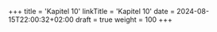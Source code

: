 +++
title = 'Kapitel 10'
linkTitle = 'Kapitel 10'
date = 2024-08-15T22:00:32+02:00
draft = true
weight = 100
+++
